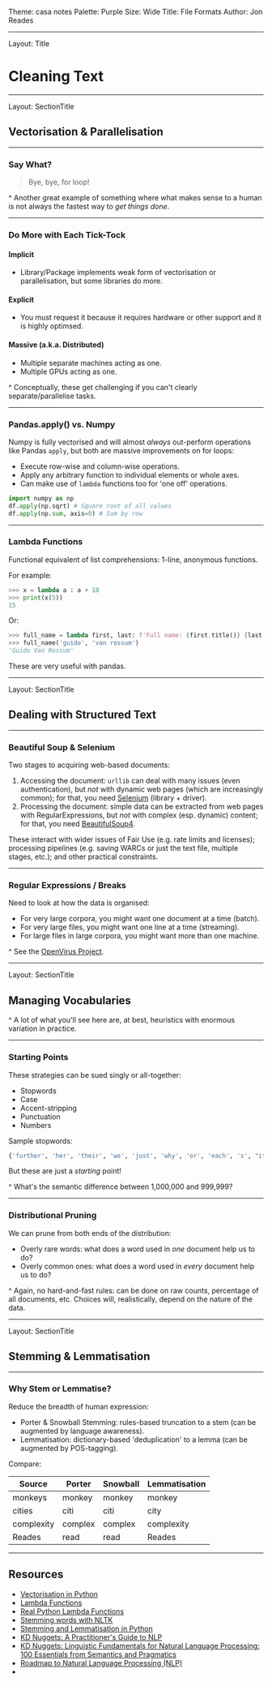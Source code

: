 Theme: casa notes
Palette: Purple
Size: Wide
Title: File Formats
Author: Jon Reades

---
Layout: Title
# Cleaning Text

---
Layout: SectionTitle
## Vectorisation & Parallelisation

---
### Say What?

> Bye, bye, for loop!

^ Another great example of something where what makes sense to a human is not always the fastest way to *get things done*.

---
### Do More with Each Tick-Tock

#### **Implicit**

- Library/Package implements weak form of vectorisation or parallelisation, but some libraries do more.

#### **Explicit**

- You must request it because it requires hardware or other support and it is highly optimsed.

#### **Massive (a.k.a. Distributed)**

- Multiple separate machines acting as one.
- Multiple GPUs acting as one.

^ Conceptually, these get challenging if you can't clearly separate/parallelise tasks.

---
### Pandas.apply() vs. Numpy

Numpy is fully vectorised and will almost *always* out-perform operations like Pandas `apply`, but both are massive improvements on for loops:

- Execute row-wise and column-wise operations.
- Apply any arbitrary function to individual elements or whole axes.
- Can make use of `lambda` functions too for 'one off' operations.

```python
import numpy as np
df.apply(np.sqrt) # Square root of all values
df.apply(np.sum, axis=0) # Sum by row
```

---
### Lambda Functions

Functional equivalent of list comprehensions: 1-line, anonymous functions.

For example:

```python
>>> x = lambda a : a + 10
>>> print(x(5))
15
```

Or:

```python
>>> full_name = lambda first, last: f'Full name: {first.title()} {last.title()}'
>>> full_name('guido', 'van rossum')
'Guido Van Rossum'
```

These are very useful with pandas.

---
Layout: SectionTitle
## Dealing with Structured Text

---
### Beautiful Soup & Selenium

Two stages to acquiring web-based documents:

1. Accessing the document: `urllib` can deal with many issues (even authentication), but *not* with dynamic web pages (which are increasingly common); for that, you need [Selenium](https://selenium-python.readthedocs.io/) (library + driver).
2. Processing the document: simple data can be extracted from web pages with RegularExpressions, but *not* with complex (esp. dynamic) content; for that, you need [BeautifulSoup4](https://www.crummy.com/software/BeautifulSoup/bs4/doc/).

These interact with wider issues of Fair Use (e.g. rate limits and licenses); processing pipelines (e.g. saving WARCs or just the text file, multiple stages, etc.); and other practical constraints.

---
### Regular Expressions / Breaks

Need to look at how the data is organised:

- For very large corpora, you might want one document at a time (batch).
- For very large files, you might want one line at a time (streaming).
- For large files in large corpora, you might want more than one machine.

^ See the [OpenVirus Project](https://blogs.bl.uk/digital-scholarship/2020/05/searching-etheses-for-the-openvirus-project.html).

---
Layout: SectionTitle
## Managing Vocabularies

^ A lot of what you'll see here are, at best, heuristics with enormous variation in practice.

---
### Starting Points

These strategies can be sued singly or all-together:

- Stopwords
- Case
- Accent-stripping
- Punctuation
- Numbers

Sample stopwords:

```python
{'further', 'her', 'their', 'we', 'just', 'why', 'or', 'each', 's', "it's", 'ma', 'below', 'am', 'more', "couldn't", "should've", 'was', "mightn't", 'weren', 'ourselves', 'have', 'if', 'then', 'from', ...}
```

But these are just a *starting* point!

^ What's the semantic difference between 1,000,000 and 999,999?

---

### Distributional Pruning

We can prune from both ends of the distribution:

- Overly rare words: what does a word used in *one* document help us to do?
- Overly common ones: what does a word used in *every* document help us to do?

^ Again, no hard-and-fast rules: can be done on raw counts, percentage of all documents, etc. Choices will, realistically, depend on the nature of the data.

---
Layout: SectionTitle
## Stemming & Lemmatisation
---
### Why Stem or Lemmatise?

Reduce the breadth of human expression:

- Porter & Snowball Stemming: rules-based truncation to a stem (can be augmented by language awareness).
- Lemmatisation: dictionary-based 'deduplication' to a lemma (can be augmented by POS-tagging).

Compare:

| Source     | Porter  | Snowball | Lemmatisation |
| ---------- | ------- | -------- | ------------- |
| monkeys    | monkey  | monkey   | monkey        |
| cities     | citi    | citi     | city          |
| complexity | complex | complex  | complexity    |
| Reades     | read    | read     | Reades        |



---

## Resources

- [Vectorisation in Python](https://towardsdatascience.com/python-vectorization-5b882eeef658)
- [Lambda Functions](https://www.w3schools.com/python/python_lambda.asp)
- [Real Python Lambda Functions](https://realpython.com/python-lambda/)
- [Stemming words with NLTK](https://pythonprogramming.net/stemming-nltk-tutorial/)
- [Stemming and Lemmatisation in Python](https://www.datacamp.com/community/tutorials/stemming-lemmatization-python)
- [KD Nuggets: A Practitioner's Guide to NLP](https://www.kdnuggets.com/2018/08/practitioners-guide-processing-understanding-text-2.html)
- [KD Nuggets: Linguistic Fundamentals for Natural Language Processing: 100 Essentials from Semantics and Pragmatics](https://www.kdnuggets.com/2020/08/linguistic-fundamentals-natural-language-processing.html)
- [Roadmap to Natural Language Processing (NLP)](https://www.kdnuggets.com/2020/10/roadmap-natural-language-processing-nlp.html)
- 
